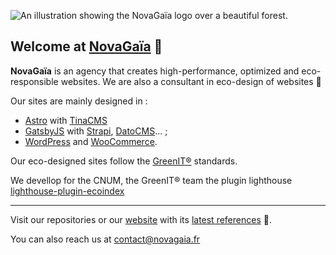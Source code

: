![An illustration showing the NovaGaïa logo over a beautiful forest.](https://github.com/NovaGaia/.github/blob/main/profile/cover.png)

## Welcome at [NovaGaïa](https://novagaia.fr/) 👋

**NovaGaïa** is an agency that creates high-performance, optimized and eco-responsible websites. We are also a consultant in eco-design of websites 🌱

Our sites are mainly designed in :

- [Astro](https://astro.build/) with [TinaCMS](https://tina.io/)
- [GatsbyJS](https://www.gatsbyjs.com/) with [Strapi](https://strapi.io/), [DatoCMS](https://www.datocms.com)... ;
- [WordPress](https://wordpress.org/) and [WooCommerce](https://woocommerce.com).

Our eco-designed sites follow the [GreenIT®](https://www.greenit.fr) standards.

We devellop for the CNUM, the GreenIT® team the plugin lighthouse [lighthouse-plugin-ecoindex](https://github.com/cnumr/lighthouse-plugin-ecoindex)

---

Visit our repositories or our [website](https://novagaia.fr/) with its [latest references](https://novagaia.fr/references/) 🚀.

You can also reach us at [contact@novagaia.fr](mailto:contact@novagaia.fr)
